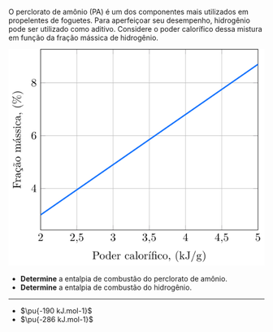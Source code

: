 O perclorato de amônio (PA) é um dos componentes mais utilizados em propelentes de foguetes. Para aperfeiçoar seu desempenho, hidrogênio pode ser utilizado como aditivo. Considere o poder calorífico dessa mistura em função da fração mássica de hidrogênio.

![Tabela.](2A31-1P.svg)

- **Determine** a entalpia de combustão do perclorato de amônio.
- **Determine** a entalpia de combustão do hidrogênio.

---

- $\pu{-190 kJ.mol-1}$
- $\pu{-286 kJ.mol-1}$
